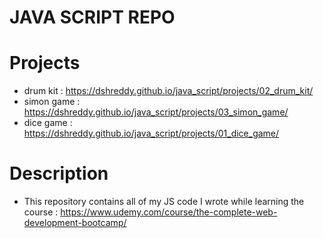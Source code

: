 # JAVA SCRIPT REPO

# Projects

- drum kit : https://dshreddy.github.io/java_script/projects/02_drum_kit/
- simon game : https://dshreddy.github.io/java_script/projects/03_simon_game/
- dice game : https://dshreddy.github.io/java_script/projects/01_dice_game/

# Description 
- This repository contains all of my JS code I wrote while learning the course : https://www.udemy.com/course/the-complete-web-development-bootcamp/
